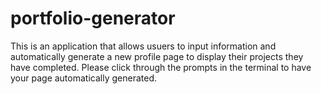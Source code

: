 # portfolio-generator

This is an application that allows usuers to input information and automatically generate a new profile page to display their projects they have completed. Please click through the prompts in the terminal to have your page automatically generated. 